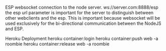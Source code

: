 ESP websocket connection to the node server.
ws://server.com:8888/esp the esp url parameter is important for the server to distinguish between other webclients and the esp.
This is important because websocket will be used exclusively for the bi-directional communication between the NodeJS and ESP.

Heroku Deployment
heroku container:login
heroku container:push web -a roombie
heroku container:release web -a roombie

